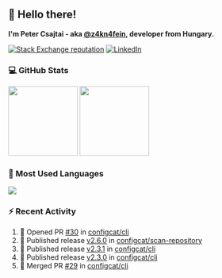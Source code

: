 ## 👋 Hello there!

**I'm Peter Csajtai - aka [@z4kn4fein](https://github.com/z4kn4fein), developer from Hungary.**

[![Stack Exchange reputation](https://img.shields.io/stackexchange/stackoverflow/r/8700582?color=orange&label=reputation&logo=stackoverflow&style=for-the-badge)](https://stackoverflow.com/users/8700582)
[![LinkedIn](https://img.shields.io/badge/linkedin-%230077B5.svg?style=for-the-badge&logo=linkedin&logoColor=white)](https://www.linkedin.com/in/csajtai-p%C3%A9ter-45395341/)

### 💻 GitHub Stats

<div>
  <img height="140px" src="https://github-readme-stats-pcsajtai.vercel.app/api?username=z4kn4fein&show_icons=true&hide_border=true&count_private=true&custom_title=Stats&theme=dracula&line_height=24&hide_title=true">
  <img height="140px" src="https://streak-stats.demolab.com?user=z4kn4fein&theme=dracula&hide_border=true">
  
</div>

### :toolbox: Most Used Languages

<img src="https://github-readme-stats-pcsajtai.vercel.app/api/top-langs/?username=z4kn4fein&theme=dracula&hide_border=true&layout=compact&langs_count=8&hide_title=true">

### :zap: Recent Activity

<!--START_SECTION:activity-->
1. 💪 Opened PR [#30](https://github.com/configcat/cli/pull/30) in [configcat/cli](https://github.com/configcat/cli)
2. 🚀 Published release [v2.6.0](https://github.com/configcat/scan-repository/releases/tag/v2.6.0) in [configcat/scan-repository](https://github.com/configcat/scan-repository)
3. 🚀 Published release [v2.3.1](https://github.com/configcat/cli/releases/tag/v2.3.1) in [configcat/cli](https://github.com/configcat/cli)
4. 🚀 Published release [v2.3.0](https://github.com/configcat/cli/releases/tag/v2.3.0) in [configcat/cli](https://github.com/configcat/cli)
5. 🎉 Merged PR [#29](https://github.com/configcat/cli/pull/29) in [configcat/cli](https://github.com/configcat/cli)
<!--END_SECTION:activity-->
